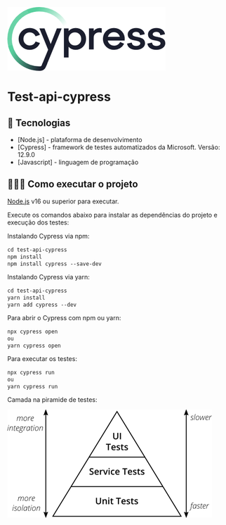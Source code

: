 
![](cypress.webp)
# Test-api-cypress

## 🚀 Tecnologias

- [Node.js] - plataforma de desenvolvimento
- [Cypress] - framework de testes automatizados da Microsoft. Versão: 12.9.0
- [Javascript] - linguagem de programação

## 👨🏻‍💻 Como executar o projeto

[Node.js](https://nodejs.org/) v16 ou superior para executar.

Execute os comandos abaixo para instalar as dependências do projeto e execução dos testes:

Instalando Cypress via npm:
```
cd test-api-cypress
npm install
npm install cypress --save-dev

```

Instalando Cypress via yarn:
```
cd test-api-cypress
yarn install
yarn add cypress --dev
```

Para abrir o Cypress com npm ou yarn:
```
npx cypress open
ou
yarn cypress open
```

Para executar os testes:
```
npx cypress run
ou
yarn cypress run 
```

Camada na piramide de testes:

![](layer_test.jpg)

```
